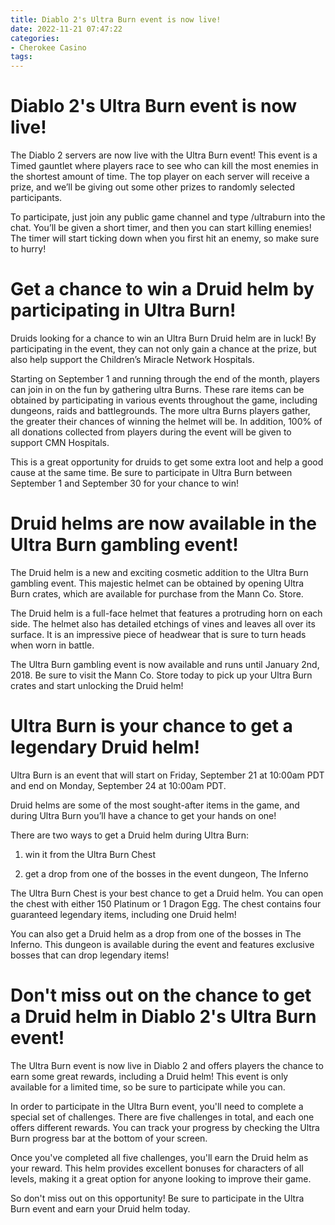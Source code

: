 ```yaml
---
title: Diablo 2's Ultra Burn event is now live!
date: 2022-11-21 07:47:22
categories:
- Cherokee Casino
tags:
---
```



#  Diablo 2's Ultra Burn event is now live!

The Diablo 2 servers are now live with the Ultra Burn event! This event is a Timed gauntlet where players race to see who can kill the most enemies in the shortest amount of time. The top player on each server will receive a prize, and we’ll be giving out some other prizes to randomly selected participants.

To participate, just join any public game channel and type /ultraburn into the chat. You’ll be given a short timer, and then you can start killing enemies! The timer will start ticking down when you first hit an enemy, so make sure to hurry!

#  Get a chance to win a Druid helm by participating in Ultra Burn!

Druids looking for a chance to win an Ultra Burn Druid helm are in luck! By participating in the event, they can not only gain a chance at the prize, but also help support the Children’s Miracle Network Hospitals.

Starting on September 1 and running through the end of the month, players can join in on the fun by gathering ultra Burns. These rare items can be obtained by participating in various events throughout the game, including dungeons, raids and battlegrounds. The more ultra Burns players gather, the greater their chances of winning the helmet will be. In addition, 100% of all donations collected from players during the event will be given to support CMN Hospitals.

This is a great opportunity for druids to get some extra loot and help a good cause at the same time. Be sure to participate in Ultra Burn between September 1 and September 30 for your chance to win!

#  Druid helms are now available in the Ultra Burn gambling event!

The Druid helm is a new and exciting cosmetic addition to the Ultra Burn gambling event. This majestic helmet can be obtained by opening Ultra Burn crates, which are available for purchase from the Mann Co. Store.

The Druid helm is a full-face helmet that features a protruding horn on each side. The helmet also has detailed etchings of vines and leaves all over its surface. It is an impressive piece of headwear that is sure to turn heads when worn in battle.

The Ultra Burn gambling event is now available and runs until January 2nd, 2018. Be sure to visit the Mann Co. Store today to pick up your Ultra Burn crates and start unlocking the Druid helm!

#  Ultra Burn is your chance to get a legendary Druid helm!

Ultra Burn is an event that will start on Friday, September 21 at 10:00am PDT and end on Monday, September 24 at 10:00am PDT.

Druid helms are some of the most sought-after items in the game, and during Ultra Burn you’ll have a chance to get your hands on one!

There are two ways to get a Druid helm during Ultra Burn:

1. win it from the Ultra Burn Chest

2. get a drop from one of the bosses in the event dungeon, The Inferno


The Ultra Burn Chest is your best chance to get a Druid helm. You can open the chest with either 150 Platinum or 1 Dragon Egg. The chest contains four guaranteed legendary items, including one Druid helm!

You can also get a Druid helm as a drop from one of the bosses in The Inferno. This dungeon is available during the event and features exclusive bosses that can drop legendary items!

#  Don't miss out on the chance to get a Druid helm in Diablo 2's Ultra Burn event!

The Ultra Burn event is now live in Diablo 2 and offers players the chance to earn some great rewards, including a Druid helm! This event is only available for a limited time, so be sure to participate while you can.

In order to participate in the Ultra Burn event, you'll need to complete a special set of challenges. There are five challenges in total, and each one offers different rewards. You can track your progress by checking the Ultra Burn progress bar at the bottom of your screen.

Once you've completed all five challenges, you'll earn the Druid helm as your reward. This helm provides excellent bonuses for characters of all levels, making it a great option for anyone looking to improve their game.

So don't miss out on this opportunity! Be sure to participate in the Ultra Burn event and earn your Druid helm today.